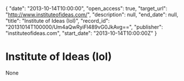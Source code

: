 {
  "date": "2013-10-14T10:00:00", 
  "open_access": true, 
  "target_url": "http://www.instituteofideas.com/", 
  "description": null, 
  "end_date": null, 
  "title": "Institute of Ideas (IoI)", 
  "record_id": "20131014T100000/Um4aQwRyiFl489vG0JkAvg==", 
  "publisher": "instituteofideas.com", 
  "start_date": "2013-10-14T10:00:00Z"
}

# Institute of Ideas (IoI)

None